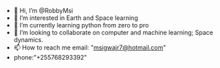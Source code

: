 - 👋 Hi, I’m @RobbyMsi
- 👀 I’m interested in Earth and Space learning
- 🌱 I’m currently learning python from zero to pro
- 💞️ I’m looking to collaborate on computer and machine learning; Space dynamics.
- 📫 How to reach me email: "msigwajr7@hotmail.com"
- phone:"+255768293392"

<!---
RobbyMsi/RobbyMsi is a ✨ special ✨ repository because its `README.md` (this file) appears on your GitHub profile.
You can click the Preview link to take a look at your changes.
--->
